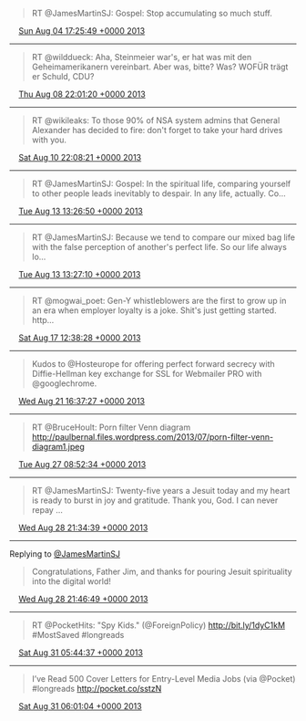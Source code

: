 > RT @JamesMartinSJ: Gospel: Stop accumulating so much stuff.

<img src="media/tweet.ico" width="12" /> [Sun Aug 04 17:25:49 +0000 2013](https://twitter.com/maiertech/status/364074708012380161)

----

> RT @wilddueck: Aha, Steinmeier war's, er hat was mit den Geheimamerikanern vereinbart. Aber was, bitte? Was? WOFÜR trägt er Schuld, CDU?

<img src="media/tweet.ico" width="12" /> [Thu Aug 08 22:01:20 +0000 2013](https://twitter.com/maiertech/status/365593596956651520)

----

> RT @wikileaks: To those 90% of NSA system admins that General Alexander has decided to fire: don't forget to take your hard drives with you.

<img src="media/tweet.ico" width="12" /> [Sat Aug 10 22:08:21 +0000 2013](https://twitter.com/maiertech/status/366320138649206786)

----

> RT @JamesMartinSJ: Gospel: In the spiritual life, comparing yourself to other people leads inevitably to despair. In any life, actually. Co…

<img src="media/tweet.ico" width="12" /> [Tue Aug 13 13:26:50 +0000 2013](https://twitter.com/maiertech/status/367276059542441984)

----

> RT @JamesMartinSJ: Because we tend to compare our mixed bag life with the false perception of another's perfect life. So our life always lo…

<img src="media/tweet.ico" width="12" /> [Tue Aug 13 13:27:10 +0000 2013](https://twitter.com/maiertech/status/367276139586551808)

----

> RT @mogwai_poet: Gen-Y whistleblowers are the first to grow up in an era when employer loyalty is a joke. Shit's just getting started. http…

<img src="media/tweet.ico" width="12" /> [Sat Aug 17 12:38:28 +0000 2013](https://twitter.com/maiertech/status/368713437108789248)

----

> Kudos to @Hosteurope for offering perfect forward secrecy with Diffie-Hellman key exchange for SSL for Webmailer PRO with @googlechrome.

<img src="media/tweet.ico" width="12" /> [Wed Aug 21 16:37:27 +0000 2013](https://twitter.com/maiertech/status/370223132633608192)

----

> RT @BruceHoult: Porn filter Venn diagram http://paulbernal.files.wordpress.com/2013/07/porn-filter-venn-diagram1.jpeg

<img src="media/tweet.ico" width="12" /> [Tue Aug 27 08:52:34 +0000 2013](https://twitter.com/maiertech/status/372280464457089024)

----

> RT @JamesMartinSJ: Twenty-five years a Jesuit today and my heart is ready to burst in joy and gratitude. Thank you, God. I can never repay …

<img src="media/tweet.ico" width="12" /> [Wed Aug 28 21:34:39 +0000 2013](https://twitter.com/maiertech/status/372834640392101888)

----

Replying to [@JamesMartinSJ](https://twitter.com/JamesMartinSJ/status/372804275103334400)

> Congratulations, Father Jim, and thanks for pouring Jesuit spirituality into the digital world!

<img src="media/tweet.ico" width="12" /> [Wed Aug 28 21:46:49 +0000 2013](https://twitter.com/maiertech/status/372837702632476673)

----

> RT @PocketHits: "Spy Kids." (@ForeignPolicy) http://bit.ly/1dyC1kM #MostSaved #longreads

<img src="media/tweet.ico" width="12" /> [Sat Aug 31 05:44:37 +0000 2013](https://twitter.com/maiertech/status/373682717969637376)

----

> I’ve Read 500 Cover Letters for Entry-Level Media Jobs (via @Pocket) #longreads http://pocket.co/sstzN

<img src="media/tweet.ico" width="12" /> [Sat Aug 31 06:01:04 +0000 2013](https://twitter.com/maiertech/status/373686860159389696)